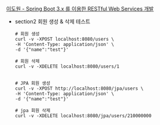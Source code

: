 [이도원 - Spring Boot 3.x 를 이용한 RESTful Web Services 개발](https://www.inflearn.com/course/spring-boot-restful-web-services/dashboard)

* section2 회원 생성 & 삭제 테스트
  ```shell
  # 회원 생성
  curl -v -XPOST localhost:8080/users \
  -H 'Content-Type: application/json' \
  -d '{"name":"test"}'

  # 회원 삭제  
  curl -v -XDELETE localhost:8080/users/1
  
  
  # JPA 회원 생성
  curl -v -XPOST http://localhost:8080/jpa/users \
  -H 'Content-Type: application/json' \
  -d '{"name":"test"}'
  
  # jpa 회원 삭제
  curl -v -XDELETE localhost:8080/jpa/users/210000000
  ```